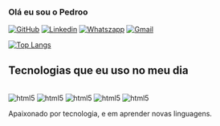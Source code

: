 ### Olá eu sou o Pedroo

[![GitHub](https://img.shields.io/badge/GitHub-100000?style=for-the-badge&logo=github&logoColor=whit)](https://github.com/Pedroo07)
[![Linkedin](https://img.shields.io/badge/LinkedIn-0077B5?style=for-the-badge&logo=linkedin&logoColor=white)](https://www.linkedin.com/in/pedroo-henrique-314677299/)
[![Whatszapp](https://img.shields.io/badge/WhatsApp-25D366?style=for-the-badge&logo=whatsapp&logoColor=white)](https://wa.link/dbp50x)
[![Gmail](https://img.shields.io/badge/Gmail-D14836?style=for-the-badge&logo=gmail&logoColor=white)](https://mail.google.com/mail/u/0/#inbox?compose=DmwnWrRmVXDNvXgKDJfzKBMxCmqZGWSVpNWPgmVvPxgmgSGcnDjnJPWFXgsMlTdKsCZwnBnjJPBb)
 
[![Top Langs](https://github-readme-stats.vercel.app/api/top-langs/?username=Pedroo07&layout=donut)](https://github.com/anuraghazra/github-readme-stats)

## Tecnologias que eu uso no meu dia


<div style="display: inline_block"><br/>
<img  alt="html5" src="https://img.shields.io/badge/HTML5-E34F26?style=for-the-badge&logo=html5&logoColor=white">
<img  alt="html5" src="https://img.shields.io/badge/CSS3-1572B6?style=for-the-badge&logo=css3&logoColor=white">
<img  alt="html5" src="https://img.shields.io/badge/JavaScript-F7DF1E?style=for-the-badge&logo=javascript&logoColor=black">
<img  alt="html5" src="https://img.shields.io/badge/TypeScript-007ACC?style=for-the-badge&logo=typescript&logoColor=white">
<img  alt="html5" src="https://img.shields.io/badge/React-20232A?style=for-the-badge&logo=react&logoColor=61DAFB">
<div/>

Apaixonado por tecnologia, e em aprender novas linguagens.
